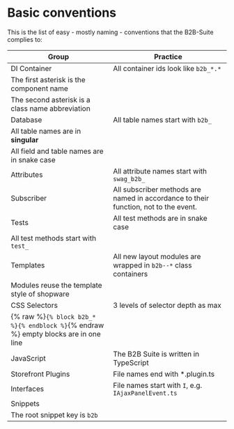 # Basic conventions

This is the list of easy - mostly naming - conventions that the B2B-Suite complies to:

| Group                                                                                              | Practice                                                                            |
|----------------------------------------------------------------------------------------------------|-------------------------------------------------------------------------------------|
| DI Container                                                                                       | All container ids look like `b2b_*.*`                                               |
| The first asterisk is the component name                                                            |                                                                                     |
| The second asterisk is a class name abbreviation                                                   |                                                                                     |
| Database                                                                                           | All table names start with `b2b_`                                                   |
| All table names are in **singular**                                                                |                                                                                     |
| All field and table names are in snake case                                                         |                                                                                     |
| Attributes                                                                                         | All attribute names start with `swag_b2b_`                                          |
| Subscriber                                                                                         | All subscriber methods are named in accordance to their function, not to the event. |
| Tests                                                                                              | All test methods are in snake case                                                  |
| All test methods start with `test_`                                                                |                                                                                     |
| Templates                                                                                          | All new layout modules are wrapped in `b2b--*` class containers                     |
| Modules reuse the template style of shopware                                                       |                                                                                     |
| CSS Selectors                                                                                      | 3 levels of selector depth as max                                                   |
| {% raw %}`{% block b2b_* %}{% endblock %}`{% endraw %} empty blocks are in one line                |                                                                                     |
| JavaScript                                                                                         | The B2B Suite is written in TypeScript                                              |
| Storefront Plugins                                                                                 | File names end with *.plugin.ts                                                     |
| Interfaces                                                                                         | File names start with `I`, e.g. `IAjaxPanelEvent.ts`                                |
| Snippets                                                                                           |                                                                                     |
| The root snippet key is `b2b`                                                                      |                                                                                     |